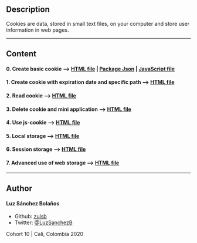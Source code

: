 ![]()

## Description

Cookies are data, stored in small text files, on your computer and store user information in web pages.

---
## Content

#### 0. Create basic cookie --> [HTML file](./0-index.html) | [Package Json](./package-lock.json) | [JavaScript file](./src/index.js)

#### 1. Create cookie with expiration date and specific path --> [HTML file](./1-index.html)

#### 2. Read cookie --> [HTML file](./2-index.html)

#### 3. Delete cookie and mini application  --> [HTML file](./3-index.html)

#### 4. Use js-cookie --> [HTML file](./4-index.html)

#### 5. Local storage  --> [HTML file](./5-index.html)

#### 6. Session storage --> [HTML file](./6-index.html)

#### 7. Advanced use of web storage  --> [HTML file](./7-index.html)

---

## Author
#### Luz Sánchez Bolaños
- Github: [zulsb](https://github.com/zulsb)
- Twitter: [@LuzSanchezB](https://twitter.com/LuzSanchezB)

Cohort 10 |
Cali, Colombia 2020